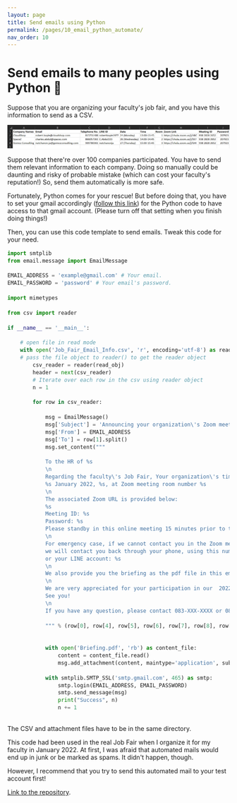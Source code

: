 ```yaml
---
layout: page
title: Send emails using Python
permalink: /pages/10_email_python_automate/
nav_order: 10
---
```


# Send emails to many peoples using Python :email:

Suppose that you are organizing your faculty's job fair, and you have this information to send as a CSV.

![Time Slots](timeslot.png)

Suppose that there're over 100 companies participated. You have to send them relevant information to each company. Doing so manually could be daunting and risky of probable mistake (which can cost your faculty's reputation!) So, send them automatically is more safe.

Fortunately, Python comes for your rescue! But before doing that, you have to set your gmail accordingly ([follow this link](https://support.google.com/a/answer/6260879?hl=en)) for the Python code to have access to that gmail account. (Please turn off that setting when you finish doing things!)

Then, you can use this code template to send emails. Tweak this code for your need.

```python
import smtplib
from email.message import EmailMessage

EMAIL_ADDRESS = 'example@gmail.com' # Your email.
EMAIL_PASSWORD = 'password' # Your email's password.

import mimetypes

from csv import reader

if __name__ == '__main__':

    # open file in read mode
    with open('Job_Fair_Email_Info.csv', 'r', encoding='utf-8') as read_obj:
    # pass the file object to reader() to get the reader object
        csv_reader = reader(read_obj)
        header = next(csv_reader)
        # Iterate over each row in the csv using reader object
        n = 1
        
        for row in csv_reader:
            
            msg = EmailMessage()
            msg['Subject'] = 'Announcing your organization\'s Zoom meeting URL and appointment time for the faculty\'s Job Fair 2022'
            msg['From'] = EMAIL_ADDRESS 
            msg['To'] = row[1].split()
            msg.set_content("""
                
            To the HR of %s
            \n
            Regarding the faculty\'s Job Fair, Your organization\'s time slot is allocated for you as follow:
            %s January 2022, %s, at Zoom meeting room number %s
            \n
            The associated Zoom URL is provided below:
            %s
            Meeting ID: %s
            Password: %s
            Please standby in this online meeting 15 minutes prior to the appointed time. 
            \n
            For emergency case, if we cannot contact you in the Zoom meeting,
            we will contact you back through your phone, using this number: %s
            or your LINE account: %s
            \n
            We also provide you the briefing as the pdf file in this email\'s attachment.
            \n
            We are very appreciated for your participation in our  2022 Job Fair. Thank you very much!
            See you!
            \n
            If you have any question, please contact 083-XXX-XXXX or 086-XXX-XXXX.
                            
            """ % (row[0], row[4], row[5], row[6], row[7], row[8], row[9], row[2], row[3]))
            
            
            with open('Briefing.pdf', 'rb') as content_file:
                content = content_file.read()
                msg.add_attachment(content, maintype='application', subtype='pdf', filename='Briefing.pdf')
                
            with smtplib.SMTP_SSL('smtp.gmail.com', 465) as smtp:
                smtp.login(EMAIL_ADDRESS, EMAIL_PASSWORD) 
                smtp.send_message(msg)
                print("Success", n)
                n += 1
            
```

The CSV and attachment files have to be in the same directory. 

This code had been used in the real Job Fair when I organize it for my faculty in January 2022. At first, I was afraid that automated mails would end up in junk or be marked as spams. It didn't happen, though.

However, I recommend that you try to send this automated mail to your test account first!

[Link to the repository](https://github.com/nutchanonj/Email_Python_Automate).
